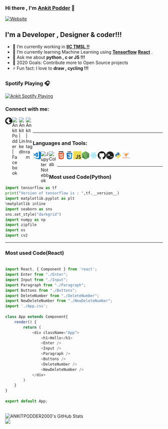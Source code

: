### Hi there , I'm [Ankit Podder](https://github.com/ANKITPODDER2000) 👋
[![Website](https://img.shields.io/website?label=ankitpodder.digital&style=for-the-badge&url=https%3A%2F%2Fankitpodder.digital)](http://ankitpodder.digital/)

## I'm a Developer , Designer & coder!!!

- 🔭 I’m currently working in **[IIC TMSL !!](https://ankitpodder2000.github.io/iictmsl/)**
- 🌱 I’m currently learning Machine Learning using **[Tensorflow](http://tensorflow.org/)** **[React](https://reactjs.org/)** .
- 💬 Ask me about **python , c or JS !!!**
- 🥅 2020 Goals: Contribute more to Open Source projects
- ⚡ Fun fact: I love to **draw , cycling !!!**

### Spotify Playing 🎧

[<img src="https://now-playing-codestackr.vercel.app/api/spotify-playing" alt="Ankit Spotify Playing" width="350" />](https://open.spotify.com/user/316aayv46w66n6f2xt3nbh5dr3hi)

### Connect with me:

[<img align="left" alt="ankitpodder.digital" width="22px" src="https://raw.githubusercontent.com/iconic/open-iconic/master/svg/globe.svg" />](http://ankitpodder.digital/)
[<img align="left" alt="Ankit Podder | Facebook" width="22px" src="https://cdn.jsdelivr.net/npm/simple-icons@v3/icons/facebook.svg" />](https://www.facebook.com/ankit.podder.0211)
[<img align="left" alt="Ankit | LinkedIn" width="22px" src="https://cdn.jsdelivr.net/npm/simple-icons@v3/icons/linkedin.svg" />](https://www.linkedin.com/in/ankit-podder-59156916a/)
[<img align="left" alt="Ankit | Instagram" width="22px" src="https://cdn.jsdelivr.net/npm/simple-icons@v3/icons/instagram.svg" />](https://www.instagram.com/ankitpodder211/)

<br />
<br />

*****************************

###  Languages and Tools:

<img align="left" alt="Visual Studio Code" width="26px" src="https://raw.githubusercontent.com/github/explore/80688e429a7d4ef2fca1e82350fe8e3517d3494d/topics/visual-studio-code/visual-studio-code.png" />
<img align="left" alt="Jupyter Notebbok" width="26px" src="https://upload.wikimedia.org/wikipedia/commons/thumb/3/38/Jupyter_logo.svg/518px-Jupyter_logo.svg.png" />
<img align="left" alt="Colab" width="26px" src="https://colab.research.google.com/img/colab_favicon_256px.png" />
<img align="left" alt="HTML5" width="26px" src="https://raw.githubusercontent.com/github/explore/80688e429a7d4ef2fca1e82350fe8e3517d3494d/topics/html/html.png" />
<img align="left" alt="CSS3" width="26px" src="https://raw.githubusercontent.com/github/explore/80688e429a7d4ef2fca1e82350fe8e3517d3494d/topics/css/css.png" />
<img align="left" alt="JavaScript" width="26px" src="https://raw.githubusercontent.com/github/explore/80688e429a7d4ef2fca1e82350fe8e3517d3494d/topics/javascript/javascript.png" />
<img align="left" alt="Nodejs" width="26px" src="https://raw.githubusercontent.com/github/explore/80688e429a7d4ef2fca1e82350fe8e3517d3494d/topics/nodejs/nodejs.png" />
<img align="left" alt="React" width="26px" src="https://raw.githubusercontent.com/github/explore/80688e429a7d4ef2fca1e82350fe8e3517d3494d/topics/react/react.png" />
<img align="left" alt="GitHub" width="26px" src="https://raw.githubusercontent.com/github/explore/78df643247d429f6cc873026c0622819ad797942/topics/github/github.png" />
<img align="left" alt="Terminal" width="26px" src="https://raw.githubusercontent.com/github/explore/80688e429a7d4ef2fca1e82350fe8e3517d3494d/topics/terminal/terminal.png" />
<img align="left" alt="Python" width="26px" src="https://raw.githubusercontent.com/github/explore/80688e429a7d4ef2fca1e82350fe8e3517d3494d/topics/python/python.png" />
<img align="left" alt="Tensorflow" width="26px" src="https://raw.githubusercontent.com/github/explore/80688e429a7d4ef2fca1e82350fe8e3517d3494d/topics/tensorflow/tensorflow.png" />

<br/><br/>
**************************************

### Most used Code(Python)

```python
import tensorflow as tf
print("Version of tensorflow is : ",tf.__version__)
import matplotlib.pyplot as plt
%matplotlib inline
import seaborn as sns
sns.set_style("darkgrid")
import numpy as np
import zipfile
import os
import cv2
``` 

**************************************

### Most used Code(React)

```javascript
  
import React, { Component } from 'react';
import Enter from "./Enter";
import Input from "./Input";
import Paragraph from "./Paragraph";
import Buttons from "./Buttons";
import DeleteNumber from "./DeleteNumber";
import NewDeleteNumber from "./NewDeleteNumber";
import './App.css';

class App extends Component{
    render() {
        return (
            <div className="App">
                <h1>Hello</h1>
                <Enter />
                <Input />
                <Paragraph />
                <Buttons />
                <DeleteNumber />
                <NewDeleteNumber />
            </div>
        )
    }
}

export default App;

```

<br />

<img alt="ANKITPODDER2000's GitHub Stats" src="https://github-readme-stats.codestackr.vercel.app/api?username=ANKITPODDER2000&show_icons=true&hide_border=true" />

<br/>
<img src="https://github-readme-stats.vercel.app/api/top-langs/?username=ANKITPODDER2000&show_icons=true&hide_border=true" />
